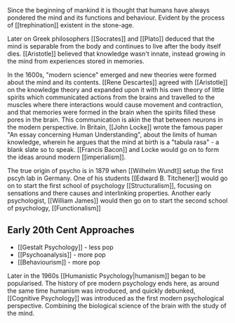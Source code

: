 Since the beginning of mankind it is thought that humans have always pondered the mind and its functions and behaviour. Evident by the process of [[trephination]] existent in the stone-age.

Later on Greek philosophers [[Socrates]] and [[Plato]] deduced that the mind is separable from the body and continues to live after the body itself dies. [[Aristotle]] believed that knowledge wasn't innate, instead growing in the mind from experiences stored in memories. 

In the 1600s, "modern science" emerged and new theories were formed about the mind and its contents. [[Rene Descartes]] agreed with [[Aristotle]] on the knowledge theory and expanded upon it with his own theory of little spirits which communicated actions from the brains and travelled to the muscles where there interactions would cause movement and contraction, and that memories were formed in the brain when the spirits filled these pores in the brain. This communication is akin the that between neurons in the modern perspective. 
In Britain, [[John Locke]] wrote the famous paper "An essay concerning Human Understanding", about the limits of human knowledge, wherein he argues that the mind at birth is a "tabula rasa" - a blank slate so to speak. [[Francis Bacon]] and Locke would go on to form the ideas around modern [[imperialism]].

The true origin of psycho is in 1879 when [[Wilhelm Wundt]] setup the first pscyh lab in Germany. One of his students [[Edward B. Titchener]] would go on to start the first school of psychology [[Structuralism]], focusing on sensations and there causes and interlinking properties. Another early psychologist, [[William James]] would then go on to start the second school of psychology, [[Functionalism]]

## Early 20th Cent Approaches
* [[Gestalt Psychology]] - less pop
* [[Psychoanalysis]] - more pop
* [[Behaviourism]] - more pop

Later in the 1960s [[Humanistic Psychology|humanism]] began to be popularised. The history of pre modern psychology ends here, as around the same time humanism was introduced, and quickly debunked, [[Cognitive Psychology]] was introduced as the first modern psychological perspective. Combining the biological science of the brain with the study of the mind.


